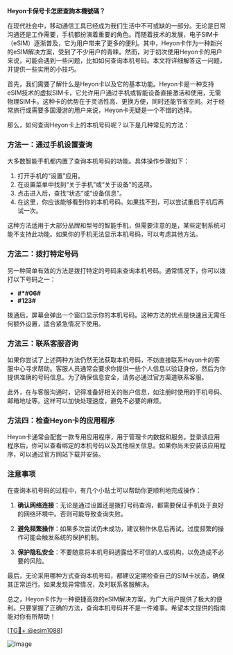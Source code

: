 **Heyon卡保号卡怎麽查詢本機號碼？**

在现代社会中，移动通信工具已经成为我们生活中不可或缺的一部分。无论是日常沟通还是工作需要，手机都扮演着重要的角色。而随着技术的发展，电子SIM卡（eSIM）逐渐普及，它为用户带来了更多的便利。其中，Heyon卡作为一种新兴的eSIM解决方案，受到了不少用户的青睐。然而，对于初次使用Heyon卡的用户来说，可能会遇到一些问题，比如如何查询本机号码。本文将详细解答这一问题，并提供一些实用的小技巧。

首先，我们需要了解什么是Heyon卡以及它的基本功能。Heyon卡是一种支持eSIM技术的虚拟SIM卡，它允许用户通过手机或智能设备直接激活和使用，无需物理SIM卡。这种卡的优势在于灵活性高、更换方便，同时还能节省空间。对于经常旅行或需要多国漫游的用户来说，Heyon卡无疑是一个不错的选择。

那么，如何查询Heyon卡上的本机号码呢？以下是几种常见的方法：

### 方法一：通过手机设置查询

大多数智能手机都内置了查询本机号码的功能。具体操作步骤如下：

1. 打开手机的“设置”应用。
2. 在设置菜单中找到“关于手机”或“关于设备”的选项。
3. 点击进入后，查找“状态”或“设备信息”。
4. 在这里，你应该能够看到你的本机号码。如果找不到，可以尝试重启手机后再试一次。

这种方法适用于大部分品牌和型号的智能手机，但需要注意的是，某些定制系统可能不支持此功能。如果你的手机无法显示本机号码，可以考虑其他方法。

### 方法二：拨打特定号码

另一种简单有效的方法是拨打特定的号码来查询本机号码。通常情况下，你可以拨打以下号码之一：

- **#*#06#**
- **#123#**

拨通后，屏幕会弹出一个窗口显示你的本机号码。这种方法的优点是快速且无需任何额外设置，适合紧急情况下使用。

### 方法三：联系客服咨询

如果你尝试了上述两种方法仍然无法获取本机号码，不妨直接联系Heyon卡的客服中心寻求帮助。客服人员通常会要求你提供一些个人信息以验证身份，然后为你提供准确的号码信息。为了确保信息安全，请务必通过官方渠道联系客服。

此外，在与客服沟通时，记得准备好相关的账户信息，如注册时使用的手机号码、邮箱地址等。这样可以加快处理速度，避免不必要的麻烦。

### 方法四：检查Heyon卡的应用程序

Heyon卡通常会配套一款专用应用程序，用于管理卡内数据和服务。登录该应用程序后，你可以查看绑定的本机号码以及其他相关信息。如果你尚未安装该应用程序，可以通过官方网站下载并安装。

### 注意事项

在查询本机号码的过程中，有几个小贴士可以帮助你更顺利地完成操作：

1. **确认网络连接**：无论是通过设置还是拨打号码查询，都需要保证手机处于良好的网络环境中。否则可能导致查询失败。
   
2. **避免频繁操作**：如果多次尝试仍未成功，建议稍作休息后再试。过度频繁的操作可能会触发系统的保护机制。

3. **保护隐私安全**：不要随意将本机号码透露给不可信的人或机构，以免造成不必要的风险。

最后，无论采用哪种方式查询本机号码，都建议定期检查自己的SIM卡状态，确保其正常运行。如果发现异常情况，及时联系客服解决。

总之，Heyon卡作为一种便捷高效的eSIM解决方案，为广大用户提供了极大的便利。只要掌握了正确的方法，查询本机号码并不是一件难事。希望本文提供的指南能对你有所帮助！

[[TG💪+ @esim1088](https://t.me/s/esim1088)]

![Image](https://i.postimg.cc/4NQfJmqS/Snipaste-2025-05-13-00-14-12.png)